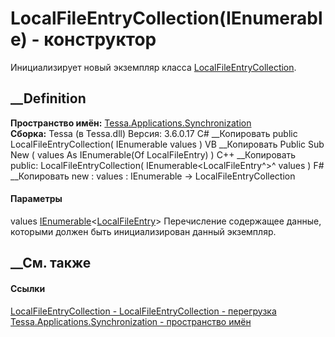 # LocalFileEntryCollection(IEnumerable<LocalFileEntry>) - конструктор
Инициализирует новый экземпляр класса
[LocalFileEntryCollection](T_Tessa_Applications_Synchronization_LocalFileEntryCollection.htm).
## __Definition
 **Пространство имён:**
[Tessa.Applications.Synchronization](N_Tessa_Applications_Synchronization.htm)  
 **Сборка:** Tessa (в Tessa.dll) Версия: 3.6.0.17
C# __Копировать
     public LocalFileEntryCollection(
    	IEnumerable<LocalFileEntry> values
    )
VB __Копировать
     Public Sub New ( 
    	values As IEnumerable(Of LocalFileEntry)
    )
C++ __Копировать
     public:
    LocalFileEntryCollection(
    	IEnumerable<LocalFileEntry^>^ values
    )
F# __Копировать
     new : 
            values : IEnumerable<LocalFileEntry> -> LocalFileEntryCollection
#### Параметры
values
[IEnumerable](https://learn.microsoft.com/dotnet/api/system.collections.generic.ienumerable-1)<[LocalFileEntry](T_Tessa_Applications_Synchronization_LocalFileEntry.htm)>
    Перечисление содержащее данные, которыми должен быть инициализирован данный экземпляр.
##  __См. также
#### Ссылки
[LocalFileEntryCollection -
](T_Tessa_Applications_Synchronization_LocalFileEntryCollection.htm)
[LocalFileEntryCollection -
перегрузка](Overload_Tessa_Applications_Synchronization_LocalFileEntryCollection__ctor.htm)
[Tessa.Applications.Synchronization - пространство
имён](N_Tessa_Applications_Synchronization.htm)
